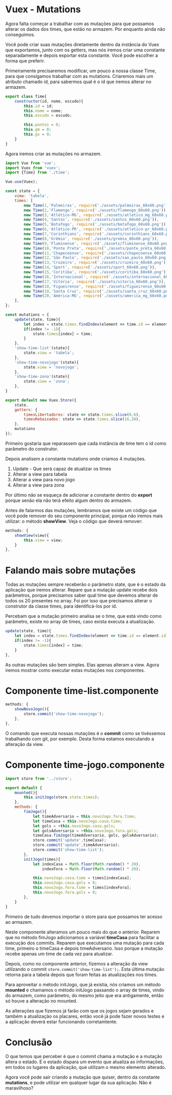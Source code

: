 # Vuex - Mutations

Agora falta começar a trabalhar com as mutações para que possamos alterar os dados dos times, que estão no armazem. Por enquanto ainda não conseguimos.

Você pode criar suas mutações diretamente dentro da instância do Vuex que exportamos, junto com os getters, mas nós iremos criar uma constante separadamente e depois exportar esta constante. Você pode escolher a forma que preferir.

Primeiramente precisaremos modificar, um pouco a nossa classe Time, para que consigamos trabalhar com as mutations. Criaremos mais um atributo chamado id, para sabermos qual é o id que iremos alterar no armazem.

```js
export class Time{
    constructor(id, nome, escudo){
        this.id = id;
        this.nome = nome;
        this.escudo = escudo;

        this.pontos = 0;
        this.gm = 0;
        this.gs = 0;
    }
}
```

Agora iremos criar as mutações no armazem.

```js
import Vue from 'vue';
import Vuex from 'vuex';
import {Time} from './time';

Vue.use(Vuex);

const state = {
    view: 'tabela',
    times: [
        new Time(1,'Palmeiras', require('./assets/palmeiras_60x60.png')),
        new Time(2,'Flamengo', require('./assets/flamengo_60x60.png')),
        new Time(3,'Atlético-MG', require('./assets/atletico_mg_60x60.png')),
        new Time(4,'Santos', require('./assets/santos_60x60.png')),
        new Time(5,'Botafogo', require('./assets/botafogo_60x60.png')),
        new Time(6,'Atlético-PR', require('./assets/atletico-pr_60x60.png')),
        new Time(7,'Corinthians', require('./assets/corinthians_60x60.png')),
        new Time(8,'Grêmio', require('./assets/gremio_60x60.png')),
        new Time(9,'Fluminense', require('./assets/fluminense_60x60.png')),
        new Time(10,'Ponte Preta', require('./assets/ponte_preta_60x60.png')),
        new Time(11,'Chapecoense', require('./assets/chapecoense_60x60.png')),
        new Time(12,'São Paulo', require('./assets/sao_paulo_60x60.png')),
        new Time(13,'Cruzeiro', require('./assets/cruzeiro_60x60.png')),
        new Time(14,'Sport', require('./assets/sport_60x60.png')),
        new Time(15,'Coritiba', require('./assets/coritiba_60x60.png')),
        new Time(16,'Internacional', require('./assets/internacional_60x60.png')),
        new Time(17,'Vitória', require('./assets/vitoria_60x60.png')),
        new Time(18,'Figueirense', require('./assets/figueirense_60x60.png')),
        new Time(19,'Santa Cruz', require('./assets/santa_cruz_60x60.png')),
        new Time(20,'América-MG', require('./assets/america_mg_60x60.png')),
    ],
};

const mutations = {
    update(state, time){
        let index = state.times.findIndex(element => time.id == element.id);
        if(index != -1){
            state.times[index] = time;
        }
    },
    'show-time-list'(state){
        state.view = 'tabela';
    },
    'show-time-novojogo'(state){
        state.view = 'novojogo';
    },
    'show-time-zona'(state){
        state.view = 'zona';
    },
}

export default new Vuex.Store({
    state,
    getters: {
        timesLibertadores: state => state.times.slice(0,6),
        timesRebaixados: state => state.times.slice(16,20),
    },
    mutations
});
```

Primeiro gostaria que reparassem que cada instância de time tem o id como parâmetro do construtor.

Depois analisem a constante mutations onde criamos 4 mutações.

1. Update - Que será capaz de atualizar os times
2. Alterar a view para tabela
3. Alterar a view para novo jogo
4. Alterar a view para zona

Por último não se esqueça de adicionar a constante dentro do **export** porque senão ela não terá efeito algum dentro do armazem.

Antes de falarmos das mutações, lembramos que existe um código que você pode remover do seu componente principal, porque não iremos mais utilizar: o método **showView**. Veja o código que deverá remover:

```js
methods: {
    showView(view){
        this.view = view;
    }
},
```

# Falando mais sobre mutações

Todas as mutações sempre receberão o parâmetro state, que é o estado da aplicação que iremos alterar. Repare que a mutação update recebe dois parâmetros, porque precisamos saber qual time que devemos alterar de todos os 20 presentes no array. Foi por isso que precisamos alterar o construtor da classe times, para identificá-los por id.

Percebam que a mutação primeiro analisa se o time, que está vindo como parâmetro, existe no array de times, caso exista executa a atualização.

```js
update(state, time){
    let index = state.times.findIndex(element => time.id == element.id);
    if(index != -1){
        state.times[index] = time;
    }
},
```

As outras mutações são bem simples. Elas apenas alteram a view. Agora iremos mostrar como executar estas mutações nos componentes.

# Componente time-list.componente

```js
methods: {
    showNovoJogo(){
        store.commit('show-time-novojogo');
    },
},
```

O comando que executa nossas mutações é o **commit** como se tivéssemos trabalhando com git, por exemplo. Desta forma estamos executando a alteração da view.

# Componente time-jogo.componente

```js
import store from '../store';

export default {
    mounted(){
        this.initJogo(store.state.times);
    },
    methods: {
        fimJogo(){
            let timeAdversario = this.novoJogo.fora.time;
            let timeCasa = this.novoJogo.casa.time;
            let gols = +this.novoJogo.casa.gols;
            let golsAdversario = +this.novoJogo.fora.gols;
            timeCasa.fimJogo(timeAdversario, gols, golsAdversario);
            store.commit('update',timeCasa);
            store.commit('update',timeAdversario);
            store.commit('show-time-list');
        },
        initJogo(times){
            let indexCasa = Math.floor(Math.random() * 20),
                indexFora = Math.floor(Math.random() * 20);

            this.novoJogo.casa.time = times[indexCasa];
            this.novoJogo.casa.gols = 0;
            this.novoJogo.fora.time = times[indexFora];
            this.novoJogo.fora.gols = 0;
        },
    }
}
```

Primeiro de tudo devemos importar o store para que possamos ter acesso ao armazem.

Neste componente alteramos um pouco mais do que o anterior. Reparem que no método fimJogo adicionamos a variável **timeCasa** para facilitar a execução dos commits. Reparem que executamos uma mutação para cada time, primeiro o timeCasa e depois timeAdversario. Isso porque a mutação recebe apenas um time de cada vez para atualizar.

Depois, como no componente anterior, fizemos a alteração da view utilizando o commit `store.commit('show-time-list');`. Esta última mutação retorna para a tabela depois que foram feitas as atualizações nos times.

Para aproveitar o método initJogo, que já existia, nós criamos um método **mounted** e chamamos o método initJogo passando o array de times, vindo do armazem, como parâmetro, do mesmo jeito que era antigamente, então só houve a alteração no mounted.

As alterações que fizemos já farão com que os jogos sejam gerados e também a atualização os placares, então você já pode fazer novos testes e a aplicação deverá estar funcionando corretamtente.

# Conclusão

O que temos que perceber é que o commit chama a mutação e a mutação altera o estado. E o estado dispara um evento que atualiza as informações, em todos os lugares da aplicação, que utilizam o mesmo elemento alterado.

Agora você pode sair criando a mutação que quiser, dentro da constante **mutations**, e pode utilizar em qualquer lugar da sua aplicação. Não é maravilhoso?